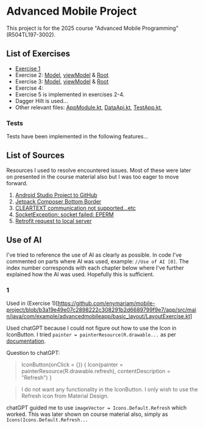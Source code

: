 # Advanced Mobile Project

This project is for the 2025 course "Advanced Mobile Programming" (R504TL197-3002).

## List of Exercises

- [Exercise 1](https://github.com/enymariam/mobile-project/blob/b3a19e49e07c2898222c308291b2d6689799f9e7/app/src/main/java/com/example/advancedmobileapp/basic_layout/LayoutExercise.kt) 
- Exercise 2: [Model](https://github.com/enymariam/mobile-project/blob/0b889d0682bcf28475f1850f80a70874e84ef2f7/app/src/main/java/com/example/advancedmobileapp/models/RestaurantWithAvgRatingDto.kt), [viewModel](https://github.com/enymariam/mobile-project/blob/0b889d0682bcf28475f1850f80a70874e84ef2f7/app/src/main/java/com/example/advancedmobileapp/vm/RestaurantsWithAvgRatingsViewModel.kt) & [Root](https://github.com/enymariam/mobile-project/blob/0b889d0682bcf28475f1850f80a70874e84ef2f7/app/src/main/java/com/example/advancedmobileapp/RestaurantsWithAvgRatings.kt)
- Exercise 3: [Model](https://github.com/enymariam/mobile-project/blob/0b889d0682bcf28475f1850f80a70874e84ef2f7/app/src/main/java/com/example/advancedmobileapp/models/RestaurantDto.kt), [viewModel](https://github.com/enymariam/mobile-project/blob/0b889d0682bcf28475f1850f80a70874e84ef2f7/app/src/main/java/com/example/advancedmobileapp/vm/RestaurantViewModel.kt) & [Root](https://github.com/enymariam/mobile-project/blob/0b889d0682bcf28475f1850f80a70874e84ef2f7/app/src/main/java/com/example/advancedmobileapp/Restaurant.kt)
- Exercise 4: 
- Exercise 5 is implemented in exercises 2-4. 
- Dagger Hilt is used...
- Other relevant files: [AppModule.kt](), [DataApi.kt](), [TestApp.kt](),

### Tests
Tests have been implemented in the following features...

## List of Sources

Resources I used to resolve encountered issues. Most of these were later on presented in the course material also but I was too eager to move forward.

1. [Android Studio Project to GitHub](https://www.youtube.com/watch?v=d0uith-LE3o&ab_channel=PracticalCoding)
2. [Jetpack Composer Bottom Border](https://medium.com/@banmarkovic/jetpack-compose-bottom-border-8f1662c2aa84)
3. [CLEARTEXT communication not supported...etc](https://stackoverflow.com/questions/41650965/cleartext-communication-not-supported-on-retrofit)
4. [SocketException: socket failed: EPERM](https://stackoverflow.com/questions/56266801/java-net-socketexception-socket-failed-eperm-operation-not-permitted)
5. [Retrofit request to local server](https://stackoverflow.com/questions/40077927/simple-retrofit2-request-to-a-localhost-server)

## Use of AI

I've tried to reference the use of AI as clearly as possible. In code I've commented on parts where AI was used, example:
`//Use of AI [0]`. The index number corresponds with each chapter below where I've further explained how the AI was used. Hopefully this is sufficient.

### 1 

Used in (Exercise 1)[https://github.com/enymariam/mobile-project/blob/b3a19e49e07c2898222c308291b2d6689799f9e7/app/src/main/java/com/example/advancedmobileapp/basic_layout/LayoutExercise.kt]

Used chatGPT because I could not figure out how to use the Icon in IconButton.
I tried `painter = painterResource(R.drawable...` as per [documentation](https://developer.android.com/develop/ui/compose/components/icon-button).

Question to chatGPT: 
>IconButton(onClick = {}) {
    Icon(painter = painterResource(R.drawable.refresh),
                   contentDescription = "Refresh")
}

>I do not want any functionality in the IconButton. I only wish to use the Refresh icon from Material Design.


chatGPT guided me to use `imageVector = Icons.Default.Refresh` which worked. This was later shown on course material also, simply as `Icons(Icons.Default.Refresh...`